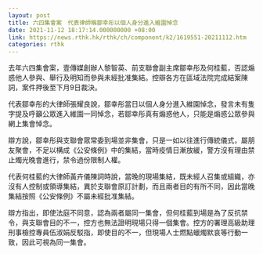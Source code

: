 ```yaml
---
layout: post
title: 六四集會案　代表律師稱鄒幸彤以個人身分進入維園悼念
date: 2021-11-12 18:17:14.000000000 +08:00
link: https://news.rthk.hk/rthk/ch/component/k2/1619551-20211112.htm
categories: rthk
---
```


去年六四集會案，壹傳媒創辦人黎智英、前支聯會副主席鄒幸彤及何桂藍，否認煽惑他人參與、舉行及明知而參與未經批准集結。控辯各方在區域法院完成結案陳詞，案件押後至下月9日裁決。

代表鄒幸彤的大律師張耀良說，鄒幸彤當日以個人身分進入維園悼念，發言未有隻字提及呼籲公眾進入維園一同悼念，若鄒幸彤真有煽惑他人，只能是煽惑公眾參與網上集會悼念。

辯方說，鄒幸彤與支聯會眾常委到場並非集會，只是一如以往進行傳統儀式，屬朋友聚會，不足以構成《公安條例》中的集結，當時疫情日漸放緩，警方沒有理由禁止燭光晚會進行，禁令過份限制人權。

代表何桂藍的大律師黃卉儀陳詞時說，當晚的現場集結，既未經人召集或組織，亦沒有人控制或領導集結，異於支聯會原訂計劃，而且兩者目的有所不同，因此當晚集結按照《公安條例》不屬未經批准集結。

辯方指出，即使法庭不同意，認為兩者屬同一集會，但何桂藍到場是為了反抗禁令，與支聯會目的不一，控方也無法證明現場只得一個集會。控方的署理高級助理刑事檢控專員伍淑娟反駁指，即使目的不一，但現場人士燃點蠟燭默哀等行動一致，因此可視為同一集會。
